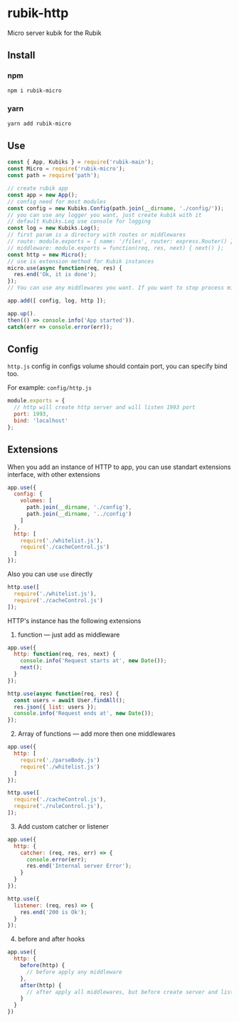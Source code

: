 # rubik-http
Micro server kubik for the Rubik

## Install

### npm
```bash
npm i rubik-micro
```

### yarn
```bash
yarn add rubik-micro
```

## Use
```javascript
const { App, Kubiks } = require('rubik-main');
const Micro = require('rubik-micro');
const path = require('path');

// create rubik app
const app = new App();
// config need for most modules
const config = new Kubiks.Config(path.join(__dirname, './config/'));
// you can use any logger you want, just create kubik with it
// default Kubiks.Log use console for logging
const log = new Kubiks.Log();
// first param is a directory with routes or middlewares
// route: module.exports = { name: '/files', router: express.Router() };
// middleware: module.exports = function(req, res, next) { next() };
const http = new Micro();
// use is extension method for Kubik instances
micro.use(async function(req, res) {
  res.end('Ok, it is done');
});
// You can use any middlewares you want. If you want to stop process middlewares, just `return false` from middleware.

app.add([ config, log, http ]);

app.up().
then(() => console.info('App started')).
catch(err => console.error(err));
```

## Config
`http.js` config in configs volume should contain port, you can specify bind too.

For example:
`config/http.js`
```javascript
module.exports = {
  // http will create http server and will listen 1993 port
  port: 1993,
  bind: 'localhost'
};
```

## Extensions
When you add an instance of HTTP to app, you can use standart extensions interface,
with other extensions
```javascript
app.use({
  config: {
    volumes: [
      path.join(__dirname, './config'),
      path.join(__dirname, '../config')
    ]
  },
  http: [
    require('./whitelist.js'),
    require('./cacheControl.js')
  ]
});
```

Also you can use `use` directly
```javascript
http.use([
  require('./whitelist.js'),
  require('./cacheControl.js')
]);
```

HTTP's instance has the following extensions
1. function — just add as middleware
```javascript
app.use({
  http: function(req, res, next) {
    console.info('Request starts at', new Date());
    next();
  }
});

http.use(async function(req, res) {
  const users = await User.findAll();
  res.json({ list: users });
  console.info('Request ends at', new Date());
});
```
2. Array of functions — add more then one middlewares
```javascript
app.use({
  http: [
    require('./parseBody.js')
    require('./whitelist.js')
  ]
});

http.use([
  require('./cacheControl.js'),
  require('./ruleControl.js'),
]);
```
3. Add custom catcher or listener
```javascript
app.use({
  http: {
    catcher: (req, res, err) => {
      console.error(err);
      res.end('Internal server Error');
    }
  }
});

http.use({
  listener: (req, res) => {
    res.end('200 is Ok');
  }
});
```

4. before and after hooks
```javascript
app.use({
  http: {
    before(http) {
      // before apply any middleware
    },
    after(http) {
      // after apply all middlewares, but before create server and listen
    }
  }
})
```
